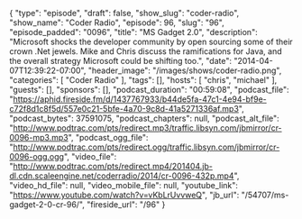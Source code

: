 {
  "type": "episode",
  "draft": false,
  "show_slug": "coder-radio",
  "show_name": "Coder Radio",
  "episode": 96,
  "slug": "96",
  "episode_padded": "0096",
  "title": "MS Gadget 2.0",
  "description": "Microsoft shocks the developer community by open sourcing some of their crown .Net jewels. Mike and Chris discuss the ramifications for Java, and the overall strategy Microsoft could be shifting too.",
  "date": "2014-04-07T12:39:22-07:00",
  "header_image": "/images/shows/coder-radio.png",
  "categories": [
    "Coder Radio"
  ],
  "tags": [],
  "hosts": [
    "chris",
    "michael"
  ],
  "guests": [],
  "sponsors": [],
  "podcast_duration": "00:59:08",
  "podcast_file": "https://aphid.fireside.fm/d/1437767933/b44de5fa-47c1-4e94-bf9e-c72f8d1c8f5d/557e0c21-5bfe-4a70-9c8d-41a5271336af.mp3",
  "podcast_bytes": 37591075,
  "podcast_chapters": null,
  "podcast_alt_file": "http://www.podtrac.com/pts/redirect.mp3/traffic.libsyn.com/jbmirror/cr-0096-mp3.mp3",
  "podcast_ogg_file": "http://www.podtrac.com/pts/redirect.ogg/traffic.libsyn.com/jbmirror/cr-0096-ogg.ogg",
  "video_file": "http://www.podtrac.com/pts/redirect.mp4/201404.jb-dl.cdn.scaleengine.net/coderradio/2014/cr-0096-432p.mp4",
  "video_hd_file": null,
  "video_mobile_file": null,
  "youtube_link": "https://www.youtube.com/watch?v=vKbLrUvvweQ",
  "jb_url": "/54707/ms-gadget-2-0-cr-96/",
  "fireside_url": "/96"
}

